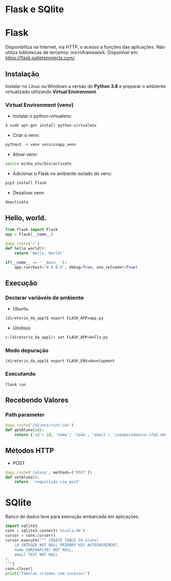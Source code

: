 
# Flask e SQlite
# Flask
Disponibiliza na Internet, via HTTP, o acesso a funções das aplicações. Não utiliza bibliotecas de terceiros: microframework. Disponível em: https://flask.palletsprojects.com/.
	
## Instalação
Instalar no Linux ou Windows a versão do **Python 3.8** e preparar o ambiente virtualizado utilizando **Virtual Environment**.

### Virtual Environment (venv)
- Instalar o python-virtualenv:
```sh
$ sudo apt-get install python-virtualenv
```
- Criar o venv:
```sh
python3 -m venv servicoapp_venv
```
- Ativar venv:
```sh
source minha_env/bin/activate
```
- Adicionar o Flask no ambiente isolado do venv:
```sh
pip3 install flask
```
- Desativar venv
```sh
deactivate
```
## Hello, world.
```py
from flask import Flask
app = Flask(__name__)

@app.route('/')
def hello_world():
	return 'Hello, World!'

if(__name__ == '__main__'):
	app.run(host='0.0.0.0', debug=True, use_reloader=True)
```

## Execução
### Declarar variáveis de ambiente
- Ubuntu
```sh
[diretorio_da_app]$ export FLASK_APP=app.py
```
- Uindous
```sh
c:[diretorio_da_app]/> set FLASK_APP=hello.py
```
### Modo depuração
	[diretorio_da_app]$ export FLASK_ENV=development
	
### Executando
	flask run

## Recebendo Valores 
### Path parameter
```py
@app.route('/alunos/<int:id>')
def getAluno(id):
	return {'id': id, 'nome': 'João', 'email': 'joao@academico.ifpb.edu.br'}
```
## Métodos HTTP
- POST
```py
@app.route('/aluno', methods=['POST'])
def setAluno():
	return  'requisição via post'
```
# SQlite
Banco de dados leve para execução embarcada em aplicações.
```py
import sqlite3
conn = sqlite3.connect('escola.db')
cursor = conn.cursor()
cursor.execute(""" CREATE TABLE tb_aluno(
	id INTEGER NOT NULL PRIMARY KEY AUTOINCREMENT,
	nome VARCHAR(30) NOT NULL,
	email TEXT NOT NULL
);
""")
conn.close()
print("Tabelas criadas com sucesso!")
```
